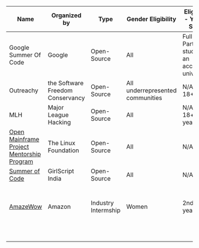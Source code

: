 | Name | Organized by | Type | Gender Eligibility | Eligibility - Year of Study | Academic Eligibility | Stream Eligibility | Application Period (Approx) | Program Commencemment | Duration | Stream/Target Area | Brief Description  | Application Experiences |
|---|---|---|---|---|---|---|---|---|---|---|---|---|
| Google Summer Of Code  | Google  | Open-Source  | All  | Full or Part-time student at an accredited university   | NA|Any | March-April  | Aug 16 - Aug 23  | 10weeks  | Technology  |   |   |    
|Outreachy   | the Software Freedom Conservancy  | Open-Source  | All underrepresented communities  | N/A (Age: 18+)  | NA  | Any  | August-September  | March  |3months   | Technology  |   |   | 
| MLH  | Major League Hacking | Open-Source  | All  |N/A (Age: 18+ years)| NA  |  Any | Rolling  |   | 12 weeks  | Technology  |   |   |   
| <a href="https://github.com/openmainframeproject-internship/resources/blob/master/README.md">Open Mainframe Project Mentorship Program</a> | The Linux Foundation  | Open-Source  |  All   |  N/A | N/A  | Any  | Till February  | May 1 - Sept 31 |  5 months  | Technology | |   |   
| <a href="https://www.gssoc.tech/">Summer of Code</a>  | GirlScript India | Open-Source | All  | N/A | N/A  | Any | Jan-Feb  | March 1 - May 31 | 3 months | Technology |   |   |   
| <a href="https://www.amazewit.in/">AmazeWow</a>  | Amazon | Industry Intermship  | Women | 2nd or 3rd year | >6.5 | CS/IT/Electrical | Till May  | 2nd year - summer / 3rd year - 8th sem  |  2nd year- 2 months / 3rd year-6 months | Technology  |   |   |   
|   |   |   |   |   |   |   |   |   |   |   |   |   |   
|   |   |   |   |   |   |   |   |   |   |   |   |   |  
|   |   |   |   |   |   |   |   |   |   |   |   |   |  
|   |   |   |   |   |   |   |   |   |   |   |   |   |  
|   |   |   |   |   |   |   |   |   |   |   |   |   |   
